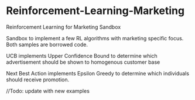 # Reinforcement-Learning-Marketing
Reinforcement Learning for Marketing Sandbox

Sandbox to implement a few RL algorithms with marketing specific focus.
Both samples are borrowed code.

UCB implements Upper Confidence Bound to determine which advertisement should be shown to homogenous customer base

Next Best Action implements Epsilon Greedy to determine which individuals should receive promotion.

//Todo: update with new examples
